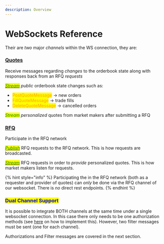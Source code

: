 ```yaml
---
description: Overview
---
```


# WebSockets Reference

Their are _two_ major _channels_ within the WS connection, they are:

### [Quotes](quotes-channel.md)

Receive messages regarding _changes_ to the orderbook state along with responses back from an RFQ _requests_&#x20;

[_<mark style="color:green;">Stream</mark>_](./#subscribe-to-quotes-orderbook-and-rfq)  _public_ orderbook state changes such as:

* <mark style="color:orange;">PostQuoteMessage</mark> -> new orders
* <mark style="color:orange;">FillQuoteMessage</mark> -> trade fills
* <mark style="color:orange;">DeleteQuoteMessage</mark> -> cancelled orders

_<mark style="color:green;">Stream</mark>_ _personalized_ quotes from market makers after submitting a RFQ



### [RFQ](rfq-channel.md)

Participate in the RFQ network&#x20;

[_<mark style="color:green;">Publish</mark>_](./#publish-rfq-request-s) RFQ requests to the RFQ network.  This is how requests are broadcasted.

[_<mark style="color:green;">Stream</mark>_](./#subscribe-to-rfq-requests)  RFQ requests in order to _provide_ personalized quotes.  This is how market makers listen for requests.

{% hint style="info" %}
Participating the in the RFQ network (both as a requester and provider of quotes) can _only_ be done via the RFQ channel of our websocket.  There is _no_ direct rest endpoints.
{% endhint %}



### <mark style="color:blue;">Dual Channel Support</mark>

It is possible to integrate BOTH channels at the same time under a single websocket connection.  In this case there only needs to be one authorization methods (see [here](authorization.md) on how to implement this).  However, two filter messages must be sent (one for each channel).&#x20;



Authorizations and Filter messages are covered in the next section.&#x20;

